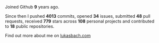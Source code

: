 Joined Github **9** years ago.

Since then I pushed **4013** commits, opened **34** issues, submitted **48** pull requests, received **779** stars across **108** personal projects and contributed to **18** public repositories.

Find out more about me on [lukasbach.com](https://lukasbach.com)
